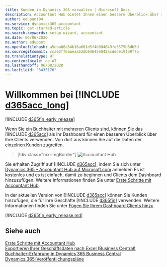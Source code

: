 ```yaml
---
title: Kunden in Dynamics 365 verwalten | Microsoft Docs
description: Accountant Hub bietet Ihnen einen bessere Überblick über Ihre Kunden, sodass Sie ganz einfach zwischen Kunden wechseln können.
author: edupont04
ms.service: dynamics365-accountant
ms.topic: get-started-article
ms.search.keywords: setup wizard, accountant
ms.date: 06/06/2020
ms.author: edupont
ms.openlocfilehash: a5eba80a54b16a601d5f4b004049fe3575b6db5d
ms.sourcegitcommit: ccae3ff6aaeaa52db9d6456042acdede19fb9f7b
ms.translationtype: HT
ms.contentlocale: de-AT
ms.lasthandoff: 06/08/2020
ms.locfileid: "3435176"
---
```

# <a name="welcome-to-d365acc_long"></a>Willkommen bei [!INCLUDE [d365acc_long](includes/d365acc_long_md.md)]

[!INCLUDE [d365fin_early_release](includes/d365fin_early_release.md.md)]

Wenn Sie ein Buchhalter mit mehreren Clients sind, können Sie das [!INCLUDE [d365acc](includes/d365acc_md.md)] als Ihr Dashboard für einen besseren Überblick über Ihre Clients verwenden. Von dort aus können Sie auf die Daten der einzelnen Kunden zugreifen.  

> [!div class="mx-imgBorder"]
> ![Accountant Hub](./media/accountant-get-started/accountant-dashboard.png)

Sie erhalten Zugriff auf [!INCLUDE [d365acc](includes/d365acc_md.md)], indem Sie sich unter [Dynamics 365 – Accountant Hub auf Microsoft.com](https://www.microsoft.com/dynamics365/financial-insights-for-accountants) anmelden Es ist kostenlos und es ist einfach, damit zu beginnen und Clients dem Dashboard hinzuzufügen. Weitere Informationen finden Sie unter [Erste Schritte mit Accountant Hub](get-started.md).  

In der aktuellen Version von [!INCLUDE [d365acc](includes/d365acc_md.md)] können Sie Kunden hinzufügen, die für ihre Geschäfte [!INCLUDE [d365fin](includes/d365fin_long_md.md)] verwenden. Weitere Informationen finden Sie unter [Fügen Sie Ihrem Dashboard Clients hinzu](add-client.md).  

[!INCLUDE [d365fin_early_release.md](includes/d365fin_early_release.md.md)]

## <a name="see-also"></a>Siehe auch

[Erste Schritte mit Accountant Hub](get-started.md)  
[Exportieren Ihrer Geschäftsdaten nach Excel (Business Central)](/dynamics365/business-central/about-export-data)  
[Buchhalter-Erfahrung in Dynamics 365 Business Central](/dynamics365/business-central/finance-accounting)  
[Dynamics 365-Veröffentlichungspläne](/dynamics365/release-plans/)  
